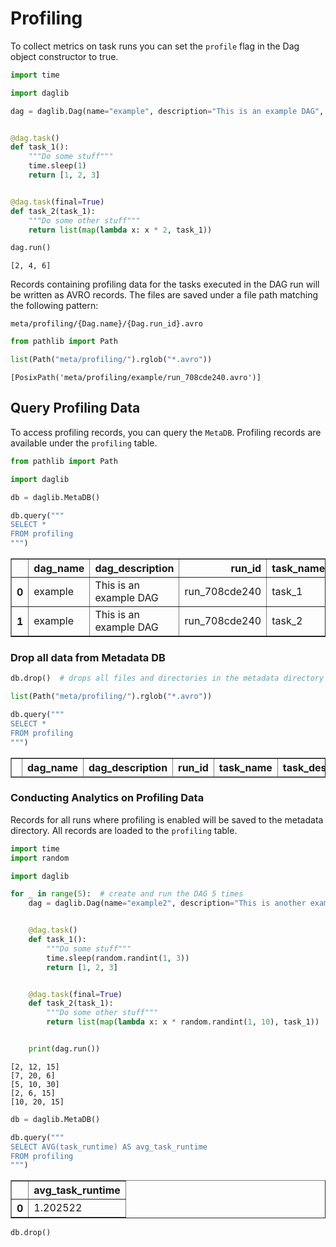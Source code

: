 # Profiling

To collect metrics on task runs you can set the `profile` flag in the Dag object constructor to true.


```python
import time

import daglib

dag = daglib.Dag(name="example", description="This is an example DAG", profile=True)


@dag.task()
def task_1():
    """Do some stuff"""
    time.sleep(1)
    return [1, 2, 3]


@dag.task(final=True)
def task_2(task_1):
    """Do some other stuff"""
    return list(map(lambda x: x * 2, task_1))
```


```python
dag.run()
```




    [2, 4, 6]



Records containing profiling data for the tasks executed in the DAG run will be written as AVRO records. The files are saved under a file path matching the following pattern:

```
meta/profiling/{Dag.name}/{Dag.run_id}.avro
```


```python
from pathlib import Path

list(Path("meta/profiling/").rglob("*.avro"))
```




    [PosixPath('meta/profiling/example/run_708cde240.avro')]



## Query Profiling Data

To access profiling records, you can query the `MetaDB`. Profiling records are available under the `profiling` table.


```python
from pathlib import Path

import daglib

db = daglib.MetaDB()
```


```python
db.query("""
SELECT *
FROM profiling
""")
```




<div>
<style scoped>
    .dataframe tbody tr th:only-of-type {
        vertical-align: middle;
    }

    .dataframe tbody tr th {
        vertical-align: top;
    }

    .dataframe thead th {
        text-align: right;
    }
</style>
<table border="1" class="dataframe">
  <thead>
    <tr style="text-align: right;">
      <th></th>
      <th>dag_name</th>
      <th>dag_description</th>
      <th>run_id</th>
      <th>task_name</th>
      <th>task_description</th>
      <th>task_runtime</th>
    </tr>
  </thead>
  <tbody>
    <tr>
      <th>0</th>
      <td>example</td>
      <td>This is an example DAG</td>
      <td>run_708cde240</td>
      <td>task_1</td>
      <td>Do some stuff</td>
      <td>1.005059e+00</td>
    </tr>
    <tr>
      <th>1</th>
      <td>example</td>
      <td>This is an example DAG</td>
      <td>run_708cde240</td>
      <td>task_2</td>
      <td>Do some other stuff</td>
      <td>9.536743e-07</td>
    </tr>
  </tbody>
</table>
</div>



### Drop all data from Metadata DB


```python
db.drop()  # drops all files and directories in the metadata directory

list(Path("meta/profiling/").rglob("*.avro"))

db.query("""
SELECT *
FROM profiling
""")
```




<div>
<style scoped>
    .dataframe tbody tr th:only-of-type {
        vertical-align: middle;
    }

    .dataframe tbody tr th {
        vertical-align: top;
    }

    .dataframe thead th {
        text-align: right;
    }
</style>
<table border="1" class="dataframe">
  <thead>
    <tr style="text-align: right;">
      <th></th>
      <th>dag_name</th>
      <th>dag_description</th>
      <th>run_id</th>
      <th>task_name</th>
      <th>task_description</th>
      <th>task_runtime</th>
    </tr>
  </thead>
  <tbody>
  </tbody>
</table>
</div>



### Conducting Analytics on Profiling Data

Records for all runs where profiling is enabled will be saved to the metadata directory. All records are loaded to the `profiling` table.


```python
import time
import random

import daglib

for _ in range(5):  # create and run the DAG 5 times
    dag = daglib.Dag(name="example2", description="This is another example DAG", profile=True)


    @dag.task()
    def task_1():
        """Do some stuff"""
        time.sleep(random.randint(1, 3))
        return [1, 2, 3]


    @dag.task(final=True)
    def task_2(task_1):
        """Do some other stuff"""
        return list(map(lambda x: x * random.randint(1, 10), task_1))


    print(dag.run())
```

    [2, 12, 15]
    [7, 20, 6]
    [5, 10, 30]
    [2, 6, 15]
    [10, 20, 15]



```python
db = daglib.MetaDB()

db.query("""
SELECT AVG(task_runtime) AS avg_task_runtime
FROM profiling
""")
```




<div>
<style scoped>
    .dataframe tbody tr th:only-of-type {
        vertical-align: middle;
    }

    .dataframe tbody tr th {
        vertical-align: top;
    }

    .dataframe thead th {
        text-align: right;
    }
</style>
<table border="1" class="dataframe">
  <thead>
    <tr style="text-align: right;">
      <th></th>
      <th>avg_task_runtime</th>
    </tr>
  </thead>
  <tbody>
    <tr>
      <th>0</th>
      <td>1.202522</td>
    </tr>
  </tbody>
</table>
</div>




```python
db.drop()
```
